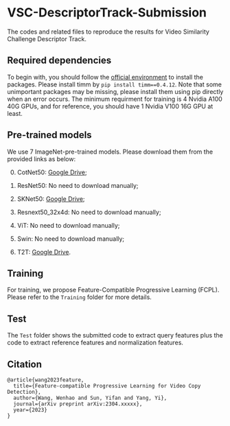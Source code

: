 # VSC-DescriptorTrack-Submission
The codes and related files to reproduce the results for Video Similarity Challenge Descriptor Track.

## Required dependencies
To begin with, you should follow the [official environment](https://github.com/drivendataorg/meta-vsc-descriptor-runtime/blob/main/runtime/environment-gpu.yml) to install the packages. Please install timm by ```pip install timm==0.4.12```. Note that some unimportant packages may be missing, please install them using pip directly when an error occurs. The minimum requirment for training is 4 Nvidia A100 40G GPUs, and for reference, you should have 1 Nvidia V100 16G GPU at least. 

## Pre-trained models

We use $7$ ImageNet-pre-trained models. Please download them from the provided links as below:

0. CotNet50: [Google Drive](https://drive.google.com/file/d/1-CVORVrELHFph45VNgAJmz_Fg8XHCxO1/view?usp=share_link);

1. ResNet50: No need to download manually;

2. SKNet50: [Google Drive](https://drive.google.com/file/d/1h6V3zhWGB_kCAIuXimPWKZnLlu21T7T8/view?usp=share_link);

3. Resnext50_32x4d: No need to download manually;

4. ViT: No need to download manually;

5. Swin: No need to download manually;

6. T2T: [Google Drive](https://drive.google.com/file/d/1-BdI3QKFAsYsv9Zd2GtaXefHqBFE2Dad/view?usp=share_link).

## Training

For training, we propose Feature-Compatible Progressive Learning (FCPL). Please refer to the ```Training``` folder for more details.

## Test

The ```Test``` folder shows the submitted code to extract query features plus the code to extract reference features and normalization features.

## Citation

```
@article{wang2023feature,
  title={Feature-compatible Progressive Learning for Video Copy Detection},
  author={Wang, Wenhao and Sun, Yifan and Yang, Yi},
  journal={arXiv preprint arXiv:2304.xxxxx},
  year={2023}
}
```


